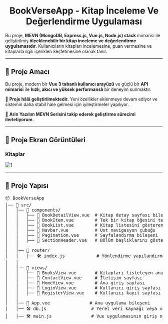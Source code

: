 
<h1 align="center"> BookVerseApp - Kitap İnceleme Ve Değerlendirme Uygulaması</h1>

Bu proje, **MEVN (MongoDB, Express.js, Vue.js, Node.js) stack** mimarisi ile geliştirilmiş **ölçeklenebilir bir kitap inceleme ve değerlendirme uygulamasıdır**. Kullanıcıların kitapları incelemesine, puan vermesine ve kitaplarla ilgili içerikleri keşfetmesine olanak tanır.

---

## 🚀 Proje Amacı

Bu proje, modern bir **Vue 3 tabanlı kullanıcı arayüzü** ve güçlü bir **API mimarisi** ile **hızlı, akıcı ve yüksek performanslı** bir deneyim sunmaktır.

📌 **Proje hâlâ geliştirilmektedir.** Yeni özellikler eklenmeye devam ediyor ve sistemin daha stabil hale gelmesi için iyileştirmeler yapılıyor.

🔹 **Arin Yazılım MEVN Serisini takip ederek geliştirme sürecimi ilerletiyorum.**  

---

## 📌 **Proje Ekran Görüntüleri**

### Kitaplar
![1](https://github.com/user-attachments/assets/b637fad2-6a69-453a-a150-8c6bba7220ed)

---

<h2>📂 Proje Yapısı</h2>

<pre>
📦 BookVerseApp
│── 📂 src/
│   │── 📂 components/           
│   │   ├── 🎨 BookDetailView.vue  # Kitap detay sayfası bileşeni
│   │   ├── 🎨 BookItem.vue        # Tek bir kitap öğesini temsil eden bileşen
│   │   ├── 🎨 BookList.vue        # Kitap listesini gösteren bileşen
│   │   ├── 🎨 Navbar.vue          # Üst navigasyon çubuğu
│   │   ├── 🎨 Pagination.vue      # Sayfalandırma bileşeni
│   │   ├── 🎨 SectionHeader.vue   # Bölüm başlıklarını gösteren bileşen
│   │
│   │── 📂 router/               
│   │   ├── 🛠 index.js            # Yönlendirme yapılandırma dosyası
│   │
│   │── 📂 views/               
│   │   ├── 🎨 BooksView.vue       # Kitapları listeleyen ana sayfa
│   │   ├── 🎨 ContactView.vue     # İletişim sayfası
│   │   ├── 🎨 HomeView.vue        # Ana giriş sayfası
│   │   ├── 🎨 LoginView.vue       # Kullanıcı giriş sayfası
│   │   ├── 🎨 RegisterView.vue    # Kullanıcı kayıt sayfası
│   │
│   │── 🎨 App.vue               # Ana uygulama bileşeni
│   │── 🛠 db.js                 # Yerel veri kaynağı veya veritabanı yapılandırması
│   │── 🛠 main.js               # Vue uygulamasının giriş noktası
</pre>
